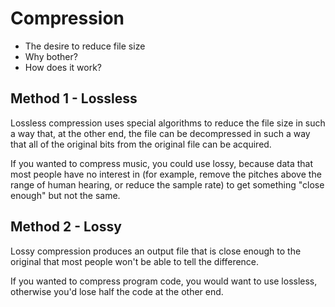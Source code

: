 # Compression #

- The desire to reduce file size
- Why bother?
- How does it work?

## Method 1 - Lossless ##

Lossless compression uses special algorithms to reduce the file size in such a way that, at the other end, the file can be decompressed in such a way that all of the original bits from the original file can be acquired. 

If you wanted to compress music, you could use lossy, because data that most people have no interest in (for example, remove the pitches above the range of human hearing, or reduce the sample rate) to get something "close enough" but not the same.

## Method 2 - Lossy ##

Lossy compression produces an output file that is close enough to the original that most people won't be able to tell the difference.

If you wanted to compress program code, you would want to use lossless, otherwise you'd lose half the code at the other end.

